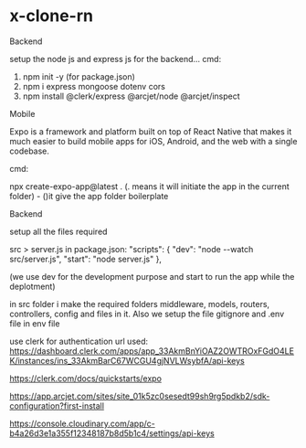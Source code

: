 # x-clone-rn

Backend

setup the node js and express js for the backend... 
cmd: 
1. npm init -y (for package.json) 
2. npm i express mongoose dotenv cors 
3. npm install @clerk/express @arcjet/node @arcjet/inspect


Mobile

Expo is a framework and platform built on top of React Native that makes it much easier to build mobile apps for iOS, Android, and the web with a single codebase.

cmd:

npx create-expo-app@latest . (. means it will initiate the app in the current folder) - ()it give the app folder boilerplate


Backend

setup all the files required

src > server.js
in package.json: "scripts": { "dev": "node --watch src/server.js", "start": "node server.js" },

(we use dev for the development purpose and start to run the app while the deplotment)

in src folder i make the required folders middleware, models, routers, controllers, config and files in it. Also we setup the file gitignore and .env file
in env file

use clerk for authentication url used:
https://dashboard.clerk.com/apps/app_33AkmBnYiOAZ2OWTROxFGdO4LEK/instances/ins_33AkmBarC67WCGU4gjNVLWsybfA/api-keys

https://clerk.com/docs/quickstarts/expo

https://app.arcjet.com/sites/site_01k5zc0sesedt99sh9rg5pdkb2/sdk-configuration?first-install

https://console.cloudinary.com/app/c-b4a26d3e1a355f12348187b8d5b1c4/settings/api-keys
